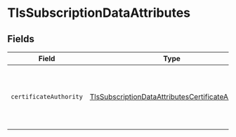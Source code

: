# TlsSubscriptionDataAttributes


## Fields

| Field                                                                                                                         | Type                                                                                                                          | Required                                                                                                                      | Description                                                                                                                   |
| ----------------------------------------------------------------------------------------------------------------------------- | ----------------------------------------------------------------------------------------------------------------------------- | ----------------------------------------------------------------------------------------------------------------------------- | ----------------------------------------------------------------------------------------------------------------------------- |
| `certificateAuthority`                                                                                                        | [TlsSubscriptionDataAttributesCertificateAuthority](../../models/shared/tlssubscriptiondataattributescertificateauthority.md) | :heavy_minus_sign:                                                                                                            | The entity that issues and certifies the TLS certificates for your subscription.                                              |